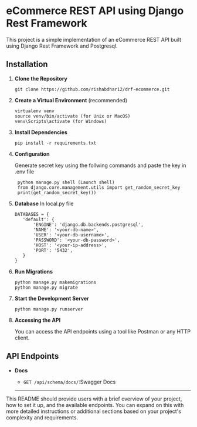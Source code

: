 # eCommerce REST API using Django Rest Framework

This project is a simple implementation of an eCommerce REST API built using Django Rest Framework and Postgresql.

## Installation

1. **Clone the Repository**

   ```
   git clone https://github.com/rishabdhar12/drf-ecommerce.git
   ```

2. **Create a Virtual Environment** (recommended)

   ```
   virtualenv venv
   source venv/bin/activate (for Unix or MacOS)
   venv\Scripts\activate (for Windows)
   ```

3. **Install Dependencies**

   ```
   pip install -r requirements.txt
   ```

4. **Configuration**

    Generate secret key using the follwing commands and paste the key in .env file

   ```
    python manage.py shell (Launch shell)
    from django.core.management.utils import get_random_secret_key  
    print(get_random_secret_key())
   ```

5. **Database**
    In local.py file
     ```
     DATABASES = {
        'default': {
            'ENGINE': 'django.db.backends.postgresql',
            'NAME': '<your-db-name>',
            'USER': '<your-db-username>',
            'PASSWORD': '<your-db-password>',
            'HOST': '<your-ip-address>',
            'PORT': '5432',
        }
     }
     ```

4. **Run Migrations**

   ```
   python manage.py makemigrations
   python manage.py migrate
   ```

5. **Start the Development Server**

   ```
   python manage.py runserver
   ```

6. **Accessing the API**

   You can access the API endpoints using a tool like Postman or any HTTP client.

## API Endpoints

- **Docs**

  - `GET /api/schema/docs/`:Swagger Docs 

  ---

This README should provide users with a brief overview of your project, how to set it up, and the available endpoints. You can expand on this with more detailed instructions or additional sections based on your project's complexity and requirements.

